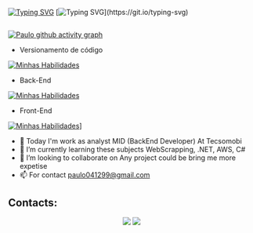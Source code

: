 [![Typing SVG](https://readme-typing-svg.herokuapp.com?font=Varela+Round&size=35&duration=5000&pause=6000&color=B18BB1&center=true&vCenter=true&multiline=true&width=1000&height=60&lines=Hello%2C+My+name+is+Paulo+Aquino)](https://git.io/typing-svg)
[![Typing SVG](https://readme-typing-svg.herokuapp.com/?font=Fira+Code&size=30&duration=5000&pause=6000&color=B18BB1&center=true&vCenter=true&multiline=true&width=1000&height=60&lines=I'+a+software+developer+and+this+is+my+Github!)](https://git.io/typing-svg)


##

[![Paulo github activity graph](https://github-readme-activity-graph.vercel.app/graph?username=paulo-aquino-dev&custom_title=Paulo%20Aquino%20Contribuition%20Graph&hide_border=true&theme=rogue)](https://github.com/ashutosh00710/github-readme-activity-graph)


- Versionamento de código
  
[![Minhas Habilidades](https://skillicons.dev/icons?i=git,github)](https://skillicons.dev)

- Back-End

[![Minhas Habilidades](https://skillicons.dev/icons?i=cs,dotnet,mysql,postgres,azure,aws)](https://skillicons.dev)


- Front-End

[![Minhas Habilidades](https://skillicons.dev/icons?i=angular,ts,js,html,css)](https://skillicons.dev)]

- 🔭 Today I'm work as analyst MID (BackEnd Developer) At Tecsomobi
- 🌱 I’m currently learning these subjects WebScrapping, .NET, AWS, C#
- 👯 I’m looking to collaborate on Any project could be bring me more expetise
- 📫 For contact paulo041299@gmail.com

## Contacts:

<div align="center">  
  <a href = "mailto:paulo041299@gmail.com"><img loading="lazy" src="https://img.shields.io/badge/Gmail-D14836?style=for-the-badge&logo=gmail&logoColor=white" target="_blank"></a>
  <a href="https://www.linkedin.com/in/paulo-aquino" target="_blank"><img src="https://img.shields.io/badge/LinkedIn-0077B5?style=for-the-badge&logo=linkedin&logoColor=white"/></a>
</div>
